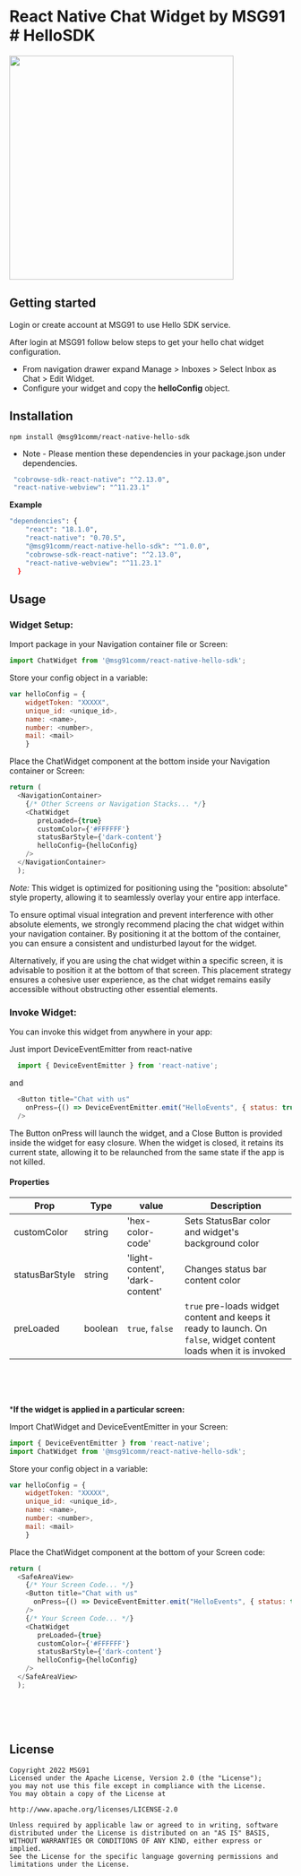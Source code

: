 # React Native Chat Widget by MSG91 # HelloSDK

<img src="https://user-images.githubusercontent.com/60983778/207020610-9eb32587-7878-4604-bdaf-88ec87f634f8.jpg" height="400">

## Getting started

Login or create account at MSG91 to use Hello SDK service.

After login at MSG91 follow below steps to get your hello chat widget configuration.
* From navigation drawer expand Manage > Inboxes > Select Inbox as Chat > Edit Widget.
* Configure your widget and copy the **helloConfig** object.

## Installation

```shell 
npm install @msg91comm/react-native-hello-sdk
```

* Note - Please mention these dependencies in your package.json under dependencies.
```sh 
 "cobrowse-sdk-react-native": "^2.13.0",
 "react-native-webview": "^11.23.1"
```
**Example** 
```sh
"dependencies": {
    "react": "18.1.0",
    "react-native": "0.70.5",
    "@msg91comm/react-native-hello-sdk": "^1.0.0",
    "cobrowse-sdk-react-native": "^2.13.0",
    "react-native-webview": "^11.23.1"
  }
```

## Usage

### Widget Setup:
Import package in your Navigation container file or Screen:

```javascript
import ChatWidget from '@msg91comm/react-native-hello-sdk';
```

Store your config object in a variable:

```javascript  
var helloConfig = {
    widgetToken: "XXXXX",
    unique_id: <unique_id>, 
    name: <name>,  
    number: <number>,
    mail: <mail>
    }
```

Place the ChatWidget component at the bottom inside your Navigation container or Screen:
```javascript
return (
  <NavigationContainer>
    {/* Other Screens or Navigation Stacks... */}
    <ChatWidget
       preLoaded={true}
       customColor={'#FFFFFF'}
       statusBarStyle={'dark-content'}
       helloConfig={helloConfig}
    />
  </NavigationContainer>
  );
```
*Note:* This widget is optimized for positioning using the "position: absolute" style property, allowing it to seamlessly overlay your entire app interface.

To ensure optimal visual integration and prevent interference with other absolute elements, we strongly recommend placing the chat widget within your navigation container. By positioning it at the bottom of the container, you can ensure a consistent and undisturbed layout for the widget.

Alternatively, if you are using the chat widget within a specific screen, it is advisable to position it at the bottom of that screen. This placement strategy ensures a cohesive user experience, as the chat widget remains easily accessible without obstructing other essential elements.

### Invoke Widget:
You can invoke this widget from anywhere in your app: 

Just import DeviceEventEmitter from react-native
```javascript
  import { DeviceEventEmitter } from 'react-native';
```
and
```javascript
  <Button title="Chat with us"
    onPress={() => DeviceEventEmitter.emit("HelloEvents", { status: true })}
  />
```
The Button onPress will launch the widget, and a Close Button is provided inside the widget for easy closure. When the widget is closed, it retains its current state, allowing it to be relaunched from the same state if the app is not killed.


#### Properties

| Prop                         | Type         | value   | Description                                                           |
| ---------------------------- | ------------ | ------- | --------------------------------------------------------------------- |
| customColor                  | string       | 'hex-color-code'    | Sets StatusBar color and widget's background color        |
| statusBarStyle               | string       | 'light-content', 'dark-content' | Changes status bar content color              |
| preLoaded                    | boolean      | `true`, `false`    | `true` pre-loads widget content and keeps it ready to launch. On `false`, widget content loads when it is invoked  |

<br>
<br>
<br>

***If the widget is applied in a particular screen:**

Import ChatWidget and DeviceEventEmitter in your Screen:

```javascript
import { DeviceEventEmitter } from 'react-native';
import ChatWidget from '@msg91comm/react-native-hello-sdk';
```

Store your config object in a variable:

```javascript  
var helloConfig = {
    widgetToken: "XXXXX",
    unique_id: <unique_id>, 
    name: <name>,  
    number: <number>,
    mail: <mail>
    }
```

Place the ChatWidget component at the bottom of your Screen code:
```javascript
return (
  <SafeAreaView>
    {/* Your Screen Code... */}
    <Button title="Chat with us"
      onPress={() => DeviceEventEmitter.emit("HelloEvents", { status: true })}
    />
    {/* Your Screen Code... */}
    <ChatWidget
       preLoaded={true} 
       customColor={'#FFFFFF'}
       statusBarStyle={'dark-content'}
       helloConfig={helloConfig}
    />
  </SafeAreaView>
  );
```
<br>
<br>
<br>
 

## License

```
Copyright 2022 MSG91
Licensed under the Apache License, Version 2.0 (the "License");
you may not use this file except in compliance with the License.
You may obtain a copy of the License at

http://www.apache.org/licenses/LICENSE-2.0

Unless required by applicable law or agreed to in writing, software
distributed under the License is distributed on an "AS IS" BASIS,
WITHOUT WARRANTIES OR CONDITIONS OF ANY KIND, either express or implied.
See the License for the specific language governing permissions and
limitations under the License.
```
